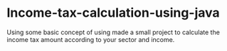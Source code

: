 # Income-tax-calculation-using-java
Using some basic concept of using made a small project to calculate the income tax amount according to your sector and income.
